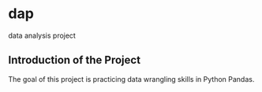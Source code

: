# dap
data analysis project
## Introduction of the Project
The goal of this project is practicing data wrangling skills in Python Pandas.
